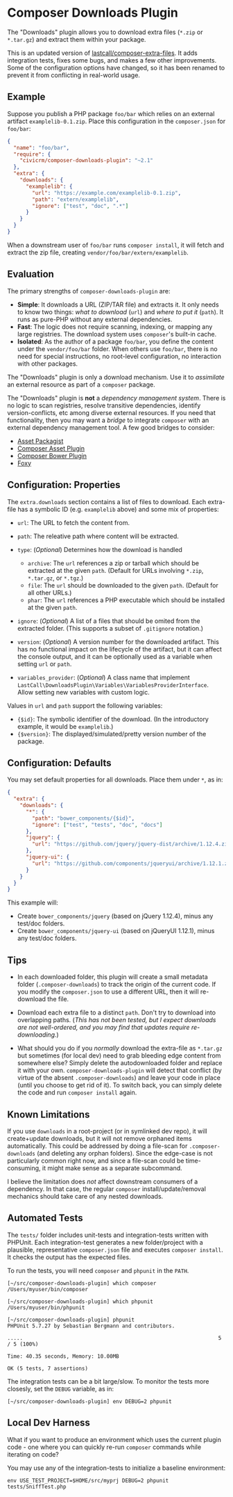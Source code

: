 Composer Downloads Plugin
===========================

The "Downloads" plugin allows you to download extra files (`*.zip` or `*.tar.gz`) and extract them within your package.

This is an updated version of [lastcall/composer-extra-files](https://github.com/LastCallMedia/ComposerExtraFiles/).
It adds integration tests, fixes some bugs, and makes a few other improvements. Some of the
configuration options have changed, so it has been renamed to prevent it from conflicting in real-world usage.

## Example

Suppose you publish a PHP package `foo/bar` which relies on an external artifact `examplelib-0.1.zip`. Place this configuration in the `composer.json` for `foo/bar`:

```json
{
  "name": "foo/bar",
  "require": {
    "civicrm/composer-downloads-plugin": "~2.1"
  },
  "extra": {
    "downloads": {
      "examplelib": {
        "url": "https://example.com/examplelib-0.1.zip",
        "path": "extern/examplelib",
        "ignore": ["test", "doc", ".*"]
      }
    }
  }
}
```

When a downstream user of `foo/bar` runs `composer install`, it will fetch and extract the zip file, creating `vendor/foo/bar/extern/examplelib`. 

## Evaluation

The primary strengths of `composer-downloads-plugin` are:

* __Simple__: It downloads a URL (ZIP/TAR file) and extracts it. It only needs to know two things: *what to download* (`url`) and *where to put it* (`path`). It runs as pure-PHP without any external dependencies.
* __Fast__: The logic does not require scanning, indexing, or mapping any large registries. The download system uses `composer`'s built-in cache.
* __Isolated__: As the author of a package `foo/bar`, you define the content under the `vendor/foo/bar` folder. When others use `foo/bar`, there is no need for special instructions, no root-level configuration, no interaction with other packages.

The "Downloads" plugin is only a download mechanism. Use it to *assimilate* an external resource as part of a `composer` package.

The "Downloads" plugin is __not__ a *dependency management system*. There is no logic to scan registries, resolve transitive dependencies, identify version-conflicts, etc among diverse external resources.  If you need that functionality, then you may want a *bridge* to integrate `composer` with an external dependency management tool. A few good bridges to consider:

* [Asset Packagist](https://asset-packagist.org/)
* [Composer Asset Plugin](https://github.com/fxpio/composer-asset-plugin)
* [Composer Bower Plugin](https://github.com/php-kit/composer-bower-plugin)
* [Foxy](https://github.com/fxpio/foxy)

## Configuration: Properties

The `extra.downloads` section contains a list of files to download. Each extra-file has a symbolic ID (e.g. `examplelib` above) and some mix of properties:

* `url`: The URL to fetch the content from.

* `path`: The releative path where content will be extracted.

* `type`: (*Optional*) Determines how the download is handled
    * `archive`: The `url` references a zip or tarball which should be extracted at the given `path`. (Default for URLs involving `*.zip`, `*.tar.gz`, or `*.tgz`.)
    * `file`: The `url` should be downloaded to the given `path`. (Default for all other URLs.)
    * `phar`: The `url` references a PHP executable which should be installed at the given `path`.

* `ignore`: (*Optional*) A list of a files that should be omited from the extracted folder. (This supports a subset of `.gitignore` notation.)

* `version`: (*Optional*) A version number for the downloaded artifact. This has no functional impact on the lifecycle of the artifact, but
   it can affect the console output, and it can be optionally used as a variable when setting `url` or `path`.

* `variables_provider`: (*Optional*) A class name that implement `LastCall\DownloadsPlugin\Variables\VariablesProviderInterface`. Allow setting new variables with custom logic.

Values in `url` and `path` support the following variables:

* `{$id}`: The symbolic identifier of the download. (In the introductory example, it would be `examplelib`.)
* `{$version}`: The displayed/simulated/pretty version number of the package.

## Configuration: Defaults

You may set default properties for all downloads. Place them under `*`, as in:

```json
{
  "extra": {
    "downloads": {
      "*": {
        "path": "bower_components/{$id}",
        "ignore": ["test", "tests", "doc", "docs"]
      },
      "jquery": {
        "url": "https://github.com/jquery/jquery-dist/archive/1.12.4.zip"
      },
      "jquery-ui": {
        "url": "https://github.com/components/jqueryui/archive/1.12.1.zip"
      }
    }
  }
}
```

This example will:

* Create `bower_components/jquery` (based on jQuery 1.12.4), minus any test/doc folders.
* Create `bower_components/jquery-ui` (based on jQueryUI 1.12.1), minus any test/doc folders.

## Tips

* In each downloaded folder, this plugin will create a small metadata folder (`.composer-downloads`) to track the origin of the current code. If you modify the `composer.json` to use a different URL, then it will re-download the file.

* Download each extra file to a distinct `path`. Don't try to download into overlapping paths. (*This has not been tested, but I expect downloads are not well-ordered, and you may find that updates require re-downloading.*)

* What should you do if you *normally* download the extra-file as `*.tar.gz` but sometimes (for local dev) need to grab bleeding edge content from somewhere else?  Simply delete the autodownloaded folder and replace it with your own.  `composer-downloads-plugin` will detect that conflict (by virtue of the absent `.composer-downloads`) and leave your code in place (until you choose to get rid of it). To switch back, you can simply delete the code and run `composer install` again.

## Known Limitations

If you use `downloads` in a root-project (or in symlinked dev repo), it will create+update downloads, but it will not remove orphaned items automatically.  This could be addressed by doing a file-scan for `.composer-downloads` (and deleting any orphan folders).  Since the edge-case is not particularly common right now, and since a file-scan could be time-consuming, it might make sense as a separate subcommand.

I believe the limitation does *not* affect downstream consumers of a dependency. In that case, the regular `composer` install/update/removal mechanics should take care of any nested downloads.

## Automated Tests

The `tests/` folder includes unit-tests and integration-tests written with
PHPUnit.  Each integration-test generates a new folder/project with a
plausible, representative `composer.json` file and executes `composer
install`.  It checks the output has the expected files.

To run the tests, you will need `composer` and `phpunit` in the `PATH`.

```
[~/src/composer-downloads-plugin] which composer
/Users/myuser/bin/composer

[~/src/composer-downloads-plugin] which phpunit
/Users/myuser/bin/phpunit

[~/src/composer-downloads-plugin] phpunit
PHPUnit 5.7.27 by Sebastian Bergmann and contributors.

.....                                                               5 / 5 (100%)

Time: 40.35 seconds, Memory: 10.00MB

OK (5 tests, 7 assertions)
```

The integration tests can be a bit large/slow. To monitor the tests more
closesly, set the `DEBUG` variable, as in:

```
[~/src/composer-downloads-plugin] env DEBUG=2 phpunit
```

## Local Dev Harness

What if you want to produce an environment which uses the current plugin
code - one where you can quickly re-run `composer` commands while
iterating on code?

You may use any of the integration-tests to initialize a baseline
environment:

```
env USE_TEST_PROJECT=$HOME/src/myprj DEBUG=2 phpunit tests/SniffTest.php
```
